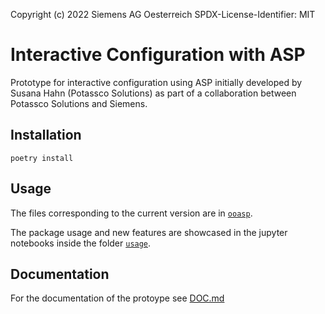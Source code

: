 Copyright (c) 2022 Siemens AG Oesterreich
SPDX-License-Identifier: MIT

# Interactive Configuration with ASP


Prototype for interactive configuration using ASP initially developed by Susana Hahn (Potassco Solutions) as part of a collaboration between Potassco Solutions and Siemens.

## Installation
```
poetry install
```


## Usage

The files corresponding to the current version are in [`ooasp`](ooasp).

The package usage and new features are showcased in the jupyter notebooks inside the folder [`usage`](usage).

## Documentation

For the documentation of the protoype see [DOC.md](DOC.md)